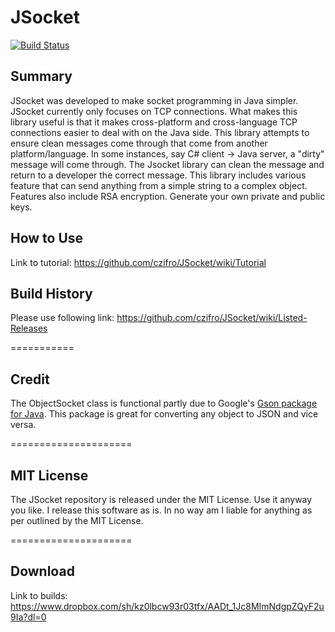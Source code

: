 JSocket
===============

[![Build Status](https://travis-ci.org/czifro/JSocket.svg?branch=master)](https://travis-ci.org/czifro/JSocket.svg?branch=master)


Summary
----------

JSocket was developed to make socket programming in Java simpler. JSocket currently only focuses on TCP connections. What makes this library useful is that it makes cross-platform and cross-language TCP connections easier to deal with on the Java side. This library attempts to ensure clean messages come through that come from another platform/language. In some instances, say C# client -> Java server, a "dirty" message will come through. The Jsocket library can clean the message and return to a developer the correct message. This library includes various feature that can send anything from a simple string to a complex object. Features also include RSA encryption. Generate your own private and public keys.


How to Use
-----------

Link to tutorial: https://github.com/czifro/JSocket/wiki/Tutorial


Build History
--------------

Please use following link: https://github.com/czifro/JSocket/wiki/Listed-Releases


===========


Credit
-------------

The ObjectSocket class is functional partly due to Google's [Gson package for Java](https://code.google.com/p/google-gson/). This package is great for converting any object to JSON and vice versa.

   
=====================


MIT License
---------------------------

The JSocket repository is released under the MIT License. Use it anyway you like. I release this software as is. In no way am I liable for anything as per outlined by the MIT License.


=====================


Download
-----------

Link to builds: https://www.dropbox.com/sh/kz0lbcw93r03tfx/AADt_1Jc8MImNdgpZQyF2u9Ia?dl=0
